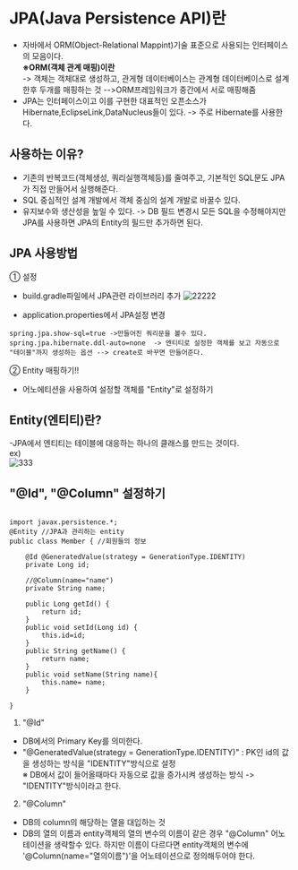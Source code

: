 __JPA(Java Persistence API)란__
================================
- 자바에서 ORM(Object-Relational Mappint)기술 표준으로 사용되는 인터페이스의 모음이다.         
__※ORM(객체 관계 매핑)이란__     
-> 객체는 객체대로 생성하고, 관게형 데이터베이스는 관계형 데이터베이스로 설계한후 두개를 매핑하는 것 -->ORM프레임워크가 중간에서 서로 매핑해줌
- JPA는 인터페이스이고 이를 구현한 대표적인 오픈소스가 Hibernate,EclipseLink,DataNucleus들이 있다. -> 주로 Hibernate를 사용한다. 

__사용하는 이유?__
----------------------
- 기존의 반복코드(객체생성, 쿼리실행객체등)를 줄여주고, 기본적인 SQL문도 JPA가 직접 만들어서 실행해준다.
- SQL 중심적인 설계 개발에서 객체 중심의 설계 개발로 바꿀수 있다.
- 유지보수와 생산성을 높일 수 있다. -> DB 필드 변경시 모든 SQL을 수정해야지만 JPA를 사용하면 JPA의 Entity의 필드만 추가하면 된다.

__JPA 사용방법__
---------------------
① 설정
- build.gradle파일에서 JPA관련 라이브러리 추가
![22222](https://user-images.githubusercontent.com/96917871/152133079-5a3edda0-4449-44a2-b1c9-d4919254e88e.PNG)

- application.properties에서 JPA설정 변경
```
spring.jpa.show-sql=true ->만들어진 쿼리문을 볼수 있다.
spring.jpa.hibernate.ddl-auto=none  -> 엔티티로 설정한 객체를 보고 자동으로 "테이블"까지 생성하는 옵션 --> create로 바꾸면 만들어준다.
```

② Entity 매핑하기!!
- 어노에티션을 사용하여 설정할 객체를 "Entity"로 설정하기        

__Entity(엔티티)란?__
------------------------------
-JPA에서 엔티티는 테이블에 대응하는 하나의 클래스를 만드는 것이다.          
ex)   
![333](https://user-images.githubusercontent.com/96917871/152138146-1540185f-7ce1-4aeb-a01d-646c25033cf7.PNG)

__"@Id", "@Column" 설정하기__
------------------------------------
```

import javax.persistence.*;
@Entity //JPA과 관리하는 entity
public class Member { //회원들의 정보

    @Id @GeneratedValue(strategy = GenerationType.IDENTITY)
    private Long id;

    //@Column(name="name")
    private String name;

    public Long getId() {
        return id;
    }
    public void setId(Long id) {
        this.id=id;
    }
    public String getName() {
        return name;
    }
    public void setName(String name){
        this.name= name;
    }

}
```
1) "@Id"   
- DB에서의 Primary Key를 의미한다.
- "@GeneratedValue(strategy = GenerationType.IDENTITY)" : PK인 id의 값을 생성하는 방식을 "IDENTITY"방식으로 설정      
※ DB에서 값이 들어올때마다 자동으로 값을 증가시켜 생성하는 방식 -> "IDENTITY"방식이라고 한다.   

2) "@Column"   
- DB의 column의 해당하는 열을 대입하는 것
- DB의 열의 이름과 entity객체의 열의 변수의 이름이 같은 경우 "@Column" 어노테이션을 생략할수 있다. 하지만 이름이 다르다면 entity객체의 변수에 '@Column(name="열의이름")'을 어노테이션으로 정의해두어야 한다.







